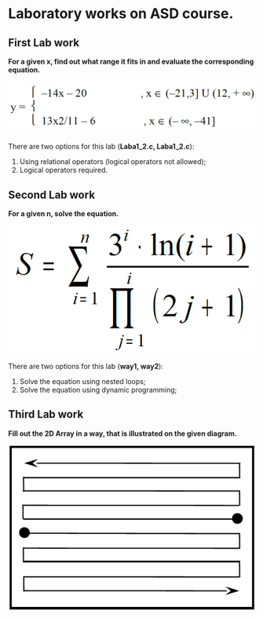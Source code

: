 # Laboratory works on ASD course.

## First Lab work
**For a given x, find out what range it fits in and evaluate the corresponding equation.**

![equation](https://github.com/artemkaxdxd/ASD_Labs/blob/main/Lab1/Lab1_equation.png)

There are two options for this lab (**Laba1_2.c, Laba1_2.c**):

1. Using relational operators (logical operators not allowed);
2. Logical operators required.

## Second Lab work
**For a given n, solve the equation.**

![equation2](https://github.com/artemkaxdxd/ASD_Labs/blob/main/Lab2/Lab2_equation.png)

There are two options for this lab (**way1, way2**):

1. Solve the equation using nested loops;
2. Solve the equation using dynamic programming;

## Third Lab work
**Fill out the 2D Array in a way, that is illustrated on the given diagram.**

![diagram](https://github.com/artemkaxdxd/ASD_Labs/blob/main/Lab3/Lab3_diagram.png)
